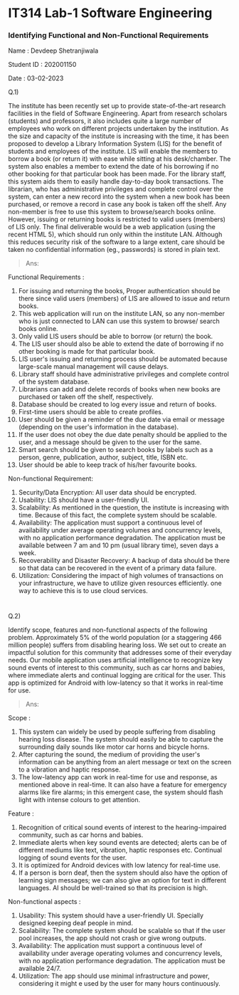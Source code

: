 # IT314 Lab-1 Software Engineering
### Identifying Functional and Non-Functional Requirements
 Name : Devdeep Shetranjiwala
 
 Student ID : 202001150

Date : 03-02-2023

Q.1)  

The institute has been recently set up to provide state-of-the-art research facilities in the
field of Software Engineering. Apart from research scholars (students) and professors, it also
includes quite a large number of employees who work on different projects undertaken by
the institution.
As the size and capacity of the institute is increasing with the time, it has been proposed to
develop a Library Information System (LIS) for the benefit of students and employees of the
institute. LIS will enable the members to borrow a book (or return it) with ease while sitting
at his desk/chamber. The system also enables a member to extend the date of his borrowing
if no other booking for that particular book has been made. For the library staff, this system
aids them to easily handle day-to-day book transactions. The librarian, who has
administrative privileges and complete control over the system, can enter a new record into
the system when a new book has been purchased, or remove a record in case any book is
taken off the shelf. Any non-member is free to use this system to browse/search books
online. However, issuing or returning books is restricted to valid users (members) of LIS only.
The final deliverable would be a web application (using the recent HTML 5), which should
run only within the institute LAN. Although this reduces security risk of the software to a
large extent, care should be taken no confidential information (eg., passwords) is stored in plain text.

> Ans: 

Functional Requirements : 
1. For issuing and returning the books, Proper authentication should be there since valid users (members) of LIS are allowed to issue and return books.
2. This web application will run on the institute LAN, so any non-member who is just connected to LAN can use this system to browse/ search books online.
3. Only valid LIS users should be able to borrow (or return) the book.
4. The LIS user should also be able to extend the date of borrowing if no other booking is made for that particular book.
5. LIS user's issuing and returning process should be automated because large-scale manual management will cause delays.
6. Library staff should have administrative privileges and complete control of the system database.
7. Librarians can add and delete records of books when new books are purchased or taken off the shelf, respectively.
8. Database should be created to log every issue and return of books.
9. First-time users should be able to create profiles.
10. User should be given a reminder of the due date via email or message (depending on the user's information in the database).
11. If the user does not obey the due date penalty should be applied to the user, and a message should be given to the user for the same. 
12. Smart search should be given to search books by labels such as a person, genre, publication, author, subject, title, ISBN etc.
13. User should be able to keep track of his/her favourite books.

Non-functional Requirement:
1. Security/Data Encryption: All user data should be encrypted. 
2. Usability: LIS should have a user-friendly UI.
3. Scalability: As mentioned in the question, the institute is increasing with time. Because of this fact, the complete system should be scalable.
4. Availability: The application must support a continuous level of availability under average operating volumes and concurrency levels, with no application performance degradation. The application must be available between 7 am and 10 pm (usual library time), seven days a week.
5. Recoverability and Disaster Recovery: A backup of data should be there so that data can be recovered in the event of a primary data failure.
6. Utilization: Considering the impact of high volumes of transactions on your infrastructure, we have to utilize given resources efficiently. one way to achieve this is to use cloud services.

# 

Q.2) 

Identify scope, features and non-functional aspects of the following problem.
Approximately 5% of the world population (or a staggering 466 million people) suffers from
disabling hearing loss. We set out to create an impactful solution for this community that
addresses some of their everyday needs. Our mobile application uses artificial intelligence to
recognize key sound events of interest to this community, such as car horns and babies,
where immediate alerts and continual logging are critical for the user. This app is optimized
for Android with low-latency so that it works in real-time for use.

> Ans: 

Scope : 
1. This system can widely be used by people suffering from disabling hearing loss disease. The system should easily be able to capture the surrounding daily sounds like motor car horns and bicycle horns.
2. After capturing the sound, the medium of providing the user's information can be anything from an alert message or text on the screen to a vibration and haptic response.
3. The low-latency app can work in real-time for use and response, as mentioned above in real-time.
It can also have a feature for emergency alarms like fire alarms; in this emergent case, the system should flash light with intense colours to get attention.

Feature : 
1. Recognition of critical sound events of interest to the hearing-impaired community, such as car horns and babies.
2. Immediate alerts when key sound events are detected; alerts can be of different mediums like text, vibration, haptic responses etc.
Continual logging of sound events for the user.
3. It is optimized for Android devices with low latency for real-time use.
4. If a person is born deaf, then the system should also have the option of learning sign messages; we can also give an option for text in different languages.
AI should be well-trained so that its precision is high.

Non-functional aspects : 
1. Usability: This system should have a user-friendly UI. Specially designed keeping deaf people in mind.
2. Scalability:  The complete system should be scalable so that if the user pool increases, the app should not crash or give wrong outputs.
3. Availability: The application must support a continuous level of availability under average operating volumes and concurrency levels, with no application performance degradation. The application must be available 24/7.
4. Utilization: The app should use minimal infrastructure and power, considering it might e used by the user for many hours continuously.


